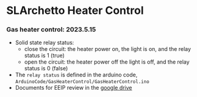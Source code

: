 SLArchetto Heater Control
=========================

### Gas heater control: 2023.5.15

- Solid state relay status:
    - close the circuit: the heater power on, the light is on, and the relay status is 1 (true)
    - open the circuit: the heater power off the light is off, and the relay status is 0 (false)
- The `relay status` is defined in the arduino code, `ArduinoCode/GasHeaterControl/GasHeaterControl.ino`
- Documents for EEIP review in the [google drive](https://drive.google.com/drive/folders/1yJYlNlNA7SNpJz1zEHQmS_Y9HfFr7dbM?usp=sharing)
